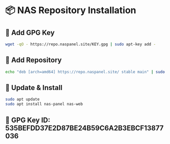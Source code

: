 # 📦 NAS Repository Installation

## 🔐 Add GPG Key
```bash
wget -qO - https://repo.naspanel.site/KEY.gpg | sudo apt-key add -
```

## 📁 Add Repository
```bash
echo "deb [arch=amd64] https://repo.naspanel.site/ stable main" | sudo tee /etc/apt/sources.list.d/nas-repo.list
```

## 🔄 Update & Install
```bash
sudo apt update
sudo apt install nas-panel nas-web
```

## 🔑 GPG Key ID: 535BEFDD37E2D87BE24B59C6A2B3EBCF13877036
